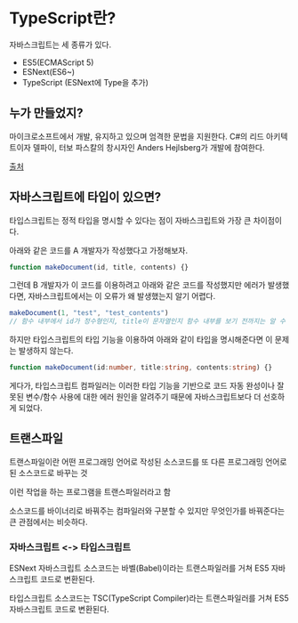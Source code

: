 # TypeScript란?

자바스크립트는 세 종류가 있다.

- ES5(ECMAScript 5)
- ESNext(ES6~)
- TypeScript (ESNext에 Type을 추가)


## 누가 만들었지?

마이크로소프트에서 개발, 유지하고 있으며 엄격한 문법을 지원한다. C#의 리드 아키텍트이자 델파이, 터보 파스칼의 창시자인 Anders Hejlsberg가 개발에 참여한다.

[출처](https://ko.wikipedia.org/wiki/%ED%83%80%EC%9E%85%EC%8A%A4%ED%81%AC%EB%A6%BD%ED%8A%B8)

## 자바스크립트에 타입이 있으면?

타입스크립트는 정적 타입을 명시할 수 있다는 점이 자바스크립트와 가장 큰 차이점이다.

아래와 같은 코드를 A 개발자가 작성했다고 가정해보자.

```javascript
function makeDocument(id, title, contents) {}
```

그런데 B 개발자가 이 코드를 이용하려고 아래와 같은 코드를 작성했지만 에러가 발생했다면, 자바스크립트에서는 이 오류가 왜 발생했는지 알기 어렵다.

```javascript
makeDocument(1, "test", "test_contents")
// 함수 내부에서 id가 정수형인지, title이 문자열인지 함수 내부를 보기 전까지는 알 수 없다
```

하지만 타입스크립트의 타입 기능을 이용하여 아래와 같이 타입을 명시해준다면 이 문제는 발생하지 않는다.

```typescript
function makeDocument(id:number, title:string, contents:string) {}
```

게다가, 타입스크립트 컴파일러는 이러한 타입 기능을 기반으로 코드 자동 완성이나 잘못된 변수/함수 사용에 대한 에러 원인을 알려주기 때문에 자바스크립트보다 더 선호하게 되었다.


## 트랜스파일

트랜스파일이란 어떤 프로그래밍 언어로 작성된 소스코드를 또 다른 프로그래밍 언어로 된 소스코드로 바꾸는 것

이런 작업을 하는 프로그램을 트랜스파일러라고 함

소스코드를 바이너리로 바꿔주는 컴파일러와 구분할 수 있지만 무엇인가를 바꿔준다는 큰 관점에서는 비슷하다.


### 자바스크립트 <-> 타입스크립트

ESNext 자바스크립트 소스코드는 바벨(Babel)이라는 트랜스파일러를 거쳐 ES5 자바스크립트 코드로 변환된다.

타입스크립트 소스코드는 TSC(TypeScript Compiler)라는 트랜스파일러를 거쳐 ES5 자바스크립트 코드로 변환된다.